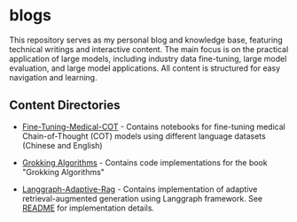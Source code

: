 # blogs
This repository serves as my personal blog and knowledge base, featuring technical writings and interactive content. The main focus is on the practical application of large models, including industry data fine-tuning, large model evaluation, and large model applications. All content is structured for easy navigation and learning.

## Content Directories

- [Fine-Tuning-Medical-COT](Fine-Tuning-Medical-COT/README.md) - Contains notebooks for fine-tuning medical Chain-of-Thought (COT) models using different language datasets (Chinese and English)

- [Grokking Algorithms](https://github.com/GavinHome/grokking_algorithms_code) - Contains code implementations for the book "Grokking Algorithms"

- [Langgraph-Adaptive-Rag](Langgraph-Adaptive-Rag/README.md) - Contains implementation of adaptive retrieval-augmented generation using Langgraph framework. See [README](Langgraph-Adaptive-Rag/README.md) for implementation details.